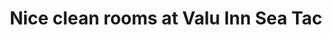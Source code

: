 ---
title: "Nice clean rooms at Valu Inn Sea Tac"
layout: picture
picture: "/assets/camera-roll/2018/2018-02-03-nice-clean-rooms-at-valu-inn-sea-tac/20180203_081306321_iOS.jpg"
thumbnail: "/assets/camera-roll/2018/2018-02-03-nice-clean-rooms-at-valu-inn-sea-tac/20180203_081306321_iOS-thumbnail.jpg"
tags:
  - Looking Up
  - Photograph
  - SeaTac
---